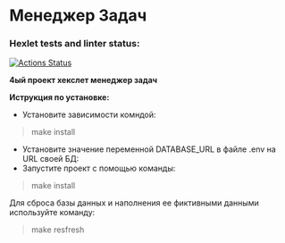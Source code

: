 # Менеджер Задач

### Hexlet tests and linter status:
[![Actions Status](https://github.com/210danila/php-project-57/workflows/hexlet-check/badge.svg)](https://github.com/210danila/php-project-57/actions)

__4ый проект хекслет менеджер задач__

__Иструкция по установке:__
- Установите зависимости комндой:
> make install
- Установите значение переменной DATABASE_URL в файле .env на URL своей БД:
- Запустите проект с помощью команды:
> make install

Для сброса базы данных и наполнения ее фиктивными данными используйте команду:
> make resfresh
